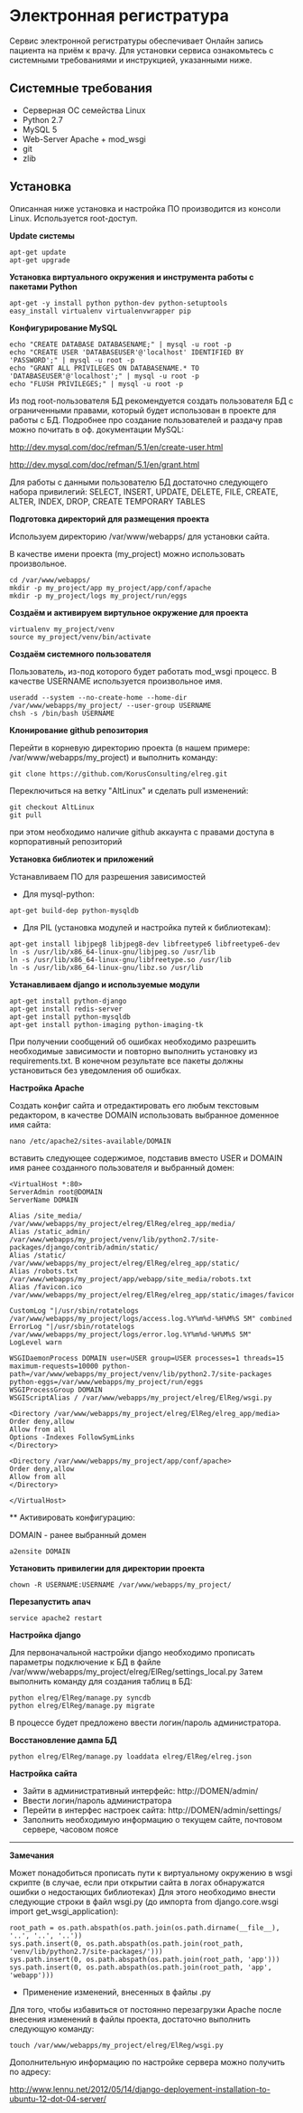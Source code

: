 Электронная регистратура
=================

Сервис электронной регистратуры обеспечивает Онлайн запись пациента на приём к врачу.
Для установки сервиса ознакомьтесь с системными требованиями и инструкцией, указанными ниже.

Системные требования
-----------

* Серверная ОС семейства Linux
* Python 2.7
* MySQL 5
* Web-Server Apache + mod_wsgi
* git
* zlib

Установка
-----------

Описанная ниже установка и настройка ПО производится из консоли Linux. Используется root-доступ.

**Update системы**

```
apt-get update
apt-get upgrade
```

**Установка виртуального окружения и инструмента работы с пакетами Python**

```
apt-get -y install python python-dev python-setuptools
easy_install virtualenv virtualenvwrapper pip
```

**Конфигурирование MySQL**

```
echo "CREATE DATABASE DATABASENAME;" | mysql -u root -p
echo "CREATE USER 'DATABASEUSER'@'localhost' IDENTIFIED BY 'PASSWORD';" | mysql -u root -p
echo "GRANT ALL PRIVILEGES ON DATABASENAME.* TO 'DATABASEUSER'@'localhost';" | mysql -u root -p
echo "FLUSH PRIVILEGES;" | mysql -u root -p
```
Из под root-пользователя БД рекомендуется создать пользователя БД с ограниченными правами, который будет использован в проекте для работы с БД.
Подробнее про создание пользователей и раздачу прав можно почитать в оф. документации MySQL:

http://dev.mysql.com/doc/refman/5.1/en/create-user.html

http://dev.mysql.com/doc/refman/5.1/en/grant.html

Для работы с данными пользователю БД достаточно следующего набора привилегий:
SELECT, INSERT, UPDATE, DELETE, FILE, CREATE, ALTER, INDEX, DROP, CREATE TEMPORARY TABLES

**Подготовка директорий для размещения проекта**

Используем директорию /var/www/webapps/ для установки сайта.

В качестве имени проекта (my_project) можно использовать произвольное.
```
cd /var/www/webapps/
mkdir -p my_project/app my_project/app/conf/apache
mkdir -p my_project/logs my_project/run/eggs
```

**Создаём и активируем виртульное окружение для проекта**

```
virtualenv my_project/venv
source my_project/venv/bin/activate
```

**Создаём системного пользователя**

Пользователь, из-под которого будет работать mod_wsgi процесс.
В качестве USERNAME используется произвольное имя.
```
useradd --system --no-create-home --home-dir /var/www/webapps/my_project/ --user-group USERNAME
chsh -s /bin/bash USERNAME
```

**Клонирование github репозитория**

Перейти в корневую директорию проекта (в нашем примере: /var/www/webapps/my_project) и выполнить команду:
```
git clone https://github.com/KorusConsulting/elreg.git
```
Переключиться на ветку "AltLinux" и сделать pull изменений:
```
git checkout AltLinux
git pull
```
при этом необходимо наличие github аккаунта с правами доступа в корпоративный репозиторий


**Установка библиотек и приложений**

Устанавливаем ПО для разрешения зависимостей

* Для mysql-python:

```
apt-get build-dep python-mysqldb
```
* Для PIL (установка модулей и настройка путей к библиотекам):

```
apt-get install libjpeg8 libjpeg8-dev libfreetype6 libfreetype6-dev
ln -s /usr/lib/x86_64-linux-gnu/libjpeg.so /usr/lib
ln -s /usr/lib/x86_64-linux-gnu/libfreetype.so /usr/lib
ln -s /usr/lib/x86_64-linux-gnu/libz.so /usr/lib
```

**Устанавливаем django и используемые модули**

```
apt-get install python-django
apt-get install redis-server
apt-get install python-mysqldb
apt-get install python-imaging python-imaging-tk
```

При получении сообщений об ошибках необходимо разрешить необходимые зависимости и повторно выполнить установку из requirements.txt. В конечном результате все пакеты должны установиться без уведомления об ошибках.


**Настройка Apache**

Создать конфиг сайта и отредактировать его любым текстовым редактором, в качестве DOMAIN использовать выбранное доменное имя сайта:
```
nano /etc/apache2/sites-available/DOMAIN
```

вставить следующее содержимое, подставив вместо USER и DOMAIN имя ранее созданного пользователя и выбранный домен:

```
<VirtualHost *:80>
ServerAdmin root@DOMAIN
ServerName DOMAIN

Alias /site_media/ /var/www/webapps/my_project/elreg/ElReg/elreg_app/media/
Alias /static_admin/ /var/www/webapps/my_project/venv/lib/python2.7/site-packages/django/contrib/admin/static/
Alias /static/ /var/www/webapps/my_project/elreg/ElReg/elreg_app/static/
Alias /robots.txt /var/www/webapps/my_project/app/webapp/site_media/robots.txt
Alias /favicon.ico /var/www/webapps/my_project/elreg/ElReg/elreg_app/static/images/favicon.ico

CustomLog "|/usr/sbin/rotatelogs /var/www/webapps/my_project/logs/access.log.%Y%m%d-%H%M%S 5M" combined
ErrorLog "|/usr/sbin/rotatelogs /var/www/webapps/my_project/logs/error.log.%Y%m%d-%H%M%S 5M"
LogLevel warn

WSGIDaemonProcess DOMAIN user=USER group=USER processes=1 threads=15 maximum-requests=10000 python-path=/var/www/webapps/my_project/venv/lib/python2.7/site-packages python-eggs=/var/www/webapps/my_project/run/eggs
WSGIProcessGroup DOMAIN
WSGIScriptAlias / /var/www/webapps/my_project/elreg/ElReg/wsgi.py

<Directory /var/www/webapps/my_project/elreg/ElReg/elreg_app/media>
Order deny,allow
Allow from all
Options -Indexes FollowSymLinks
</Directory>

<Directory /var/www/webapps/my_project/app/conf/apache>
Order deny,allow
Allow from all
</Directory>

</VirtualHost>
```

** Активировать конфигурацию:

DOMAIN - ранее выбранный домен
```
a2ensite DOMAIN
```

**Установить привилегии для директории проекта**

```
chown -R USERNAME:USERNAME /var/www/webapps/my_project/
```

**Перезапустить апач**

```
service apache2 restart
```

**Настройка django**

Для первоначальной настройки django необходимо прописать параметры подключение к БД в файле /var/www/webapps/my_project/elreg/ElReg/settings_local.py
Затем выполнить команду для создания таблиц в БД:
```
python elreg/ElReg/manage.py syncdb
python elreg/ElReg/manage.py migrate
```

В процессе будет предложено ввести логин/пароль администратора.

**Восстановление дампа БД**
```
python elreg/ElReg/manage.py loaddata elreg/ElReg/elreg.json
```

**Настройка сайта**
* Зайти в административный интерфейс:
http://DOMEN/admin/
* Ввести логин/пароль администратора
* Перейти в интерфес настроек сайта:
http://DOMEN/admin/settings/
* Заполнить необходимую информацию о текущем сайте, почтовом сервере, часовом поясе

-----------
**Замечания**

Может понадобиться прописать пути к виртуальному окружению в wsgi скрипте (в случае, если при открытии сайта в логах обнаружатся ошибки о недостающих библиотеках)
Для этого необходимо внести следующие строки в файл wsgi.py (до импорта from django.core.wsgi import get_wsgi_application):

```
root_path = os.path.abspath(os.path.join(os.path.dirname(__file__), '..', '..', '..'))
sys.path.insert(0, os.path.abspath(os.path.join(root_path, 'venv/lib/python2.7/site-packages/')))
sys.path.insert(0, os.path.abspath(os.path.join(root_path, 'app')))
sys.path.insert(0, os.path.abspath(os.path.join(root_path, 'app', 'webapp')))
```

* Применение изменений, внесенных в файлы .py

Для того, чтобы избавиться от постоянно перезагрузки Apache после внесения изменений в файлы проекта, достаточно выполнить следующую команду:

```
touch /var/www/webapps/my_project/elreg/ElReg/wsgi.py
```

Дополнительную информацию по настройке сервера можно получить по адресу:

http://www.lennu.net/2012/05/14/django-deployement-installation-to-ubuntu-12-dot-04-server/
